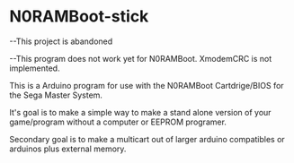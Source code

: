 # N0RAMBoot-stick

--This project is abandoned 

--This program does not work yet for N0RAMBoot. XmodemCRC is not implemented.

This is a Arduino program for use with the N0RAMBoot Cartdrige/BIOS for the Sega Master System.

It's goal is to make a simple way to make a stand alone version of your game/program without a computer or EEPROM programer.

Secondary goal is to make a multicart out of larger arduino compatibles or arduinos plus external memory.

